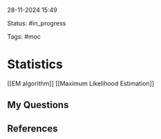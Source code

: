 

28-11-2024 15:49

Status: #in_progress

Tags: #moc 

# Statistics

[[EM algorithm]]
[[Maximum Likelihood Estimation]]

## My Questions


## References

